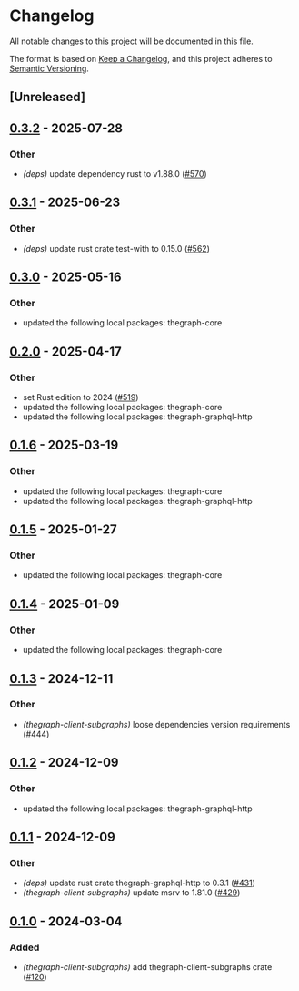 # Changelog

All notable changes to this project will be documented in this file.

The format is based on [Keep a Changelog](https://keepachangelog.com/en/1.0.0/), and this project adheres to [Semantic Versioning](https://semver.org/spec/v2.0.0.html).

## [Unreleased]

## [0.3.2](https://github.com/edgeandnode/toolshed/compare/thegraph-client-subgraphs-v0.3.1...thegraph-client-subgraphs-v0.3.2) - 2025-07-28

### Other

- *(deps)* update dependency rust to v1.88.0 ([#570](https://github.com/edgeandnode/toolshed/pull/570))

## [0.3.1](https://github.com/edgeandnode/toolshed/compare/thegraph-client-subgraphs-v0.3.0...thegraph-client-subgraphs-v0.3.1) - 2025-06-23

### Other

- *(deps)* update rust crate test-with to 0.15.0 ([#562](https://github.com/edgeandnode/toolshed/pull/562))

## [0.3.0](https://github.com/edgeandnode/toolshed/compare/thegraph-client-subgraphs-v0.2.0...thegraph-client-subgraphs-v0.3.0) - 2025-05-16

### Other

- updated the following local packages: thegraph-core

## [0.2.0](https://github.com/edgeandnode/toolshed/compare/thegraph-client-subgraphs-v0.1.6...thegraph-client-subgraphs-v0.2.0) - 2025-04-17

### Other

- set Rust edition to 2024 ([#519](https://github.com/edgeandnode/toolshed/pull/519))
- updated the following local packages: thegraph-core
- updated the following local packages: thegraph-graphql-http

## [0.1.6](https://github.com/edgeandnode/toolshed/compare/thegraph-client-subgraphs-v0.1.5...thegraph-client-subgraphs-v0.1.6) - 2025-03-19

### Other

- updated the following local packages: thegraph-core
- updated the following local packages: thegraph-graphql-http

## [0.1.5](https://github.com/edgeandnode/toolshed/compare/thegraph-client-subgraphs-v0.1.4...thegraph-client-subgraphs-v0.1.5) - 2025-01-27

### Other

- updated the following local packages: thegraph-core

## [0.1.4](https://github.com/edgeandnode/toolshed/compare/thegraph-client-subgraphs-v0.1.3...thegraph-client-subgraphs-v0.1.4) - 2025-01-09

### Other

- updated the following local packages: thegraph-core

## [0.1.3](https://github.com/edgeandnode/toolshed/compare/thegraph-client-subgraphs-v0.1.2...thegraph-client-subgraphs-v0.1.3) - 2024-12-11

### Other

- *(thegraph-client-subgraphs)* loose dependencies version requirements (#444)

## [0.1.2](https://github.com/edgeandnode/toolshed/compare/thegraph-client-subgraphs-v0.1.1...thegraph-client-subgraphs-v0.1.2) - 2024-12-09

### Other

- updated the following local packages: thegraph-graphql-http

## [0.1.1](https://github.com/edgeandnode/toolshed/compare/thegraph-client-subgraphs-v0.1.0...thegraph-client-subgraphs-v0.1.1) - 2024-12-09

### Other

- *(deps)* update rust crate thegraph-graphql-http to 0.3.1 ([#431](https://github.com/edgeandnode/toolshed/pull/431))
- *(thegraph-client-subgraphs)* update msrv to 1.81.0 ([#429](https://github.com/edgeandnode/toolshed/pull/429))

## [0.1.0](https://github.com/edgeandnode/toolshed/releases/tag/thegraph-client-subgraphs-v0.1.0) - 2024-03-04

### Added

- *(thegraph-client-subgraphs)* add thegraph-client-subgraphs crate ([#120](https://github.com/edgeandnode/toolshed/pull/120))
